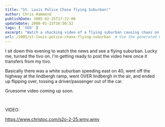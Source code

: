 ```yaml
---
title: "St. Louis Police Chase flying Suburban!"
author: Chris Hammond
publishDate: 2005-02-25T17:22:00
updateDate: 2008-01-23T16:50:52
tags: [ 'SEO' ]
excerpt: "Watch a shocking video of a flying suburban causing chaos on the highway. Click to see the unbelievable footage of this dangerous incident! #flyingcar #carcrash"
url: /2005/st-louis-police-chase-flying-suburban  # Use the generated URL with year
---
```

<P>I sit down this evening to watch the news and see a flying suburban. Lucky me, turned the tivo on. I'm getting ready to post the video here once it transfers from my tivo.</P> <P>Basically there was a white suburban speeding east on 40, went off the highway at the lindbergh ramp, went OVER lindbergh in the air, and ended up flipping over, tossing a driver/passenger out of the car.</P> <P>Gruesome video coming up soon.</P> <P>&nbsp;</P> <P>VIDEO:</P> <P><A href="https://www.christoc.com/s2o-2-25.wmv.wmv">https://www.christoc.com/s2o-2-25.wmv.wmv</A></P>


